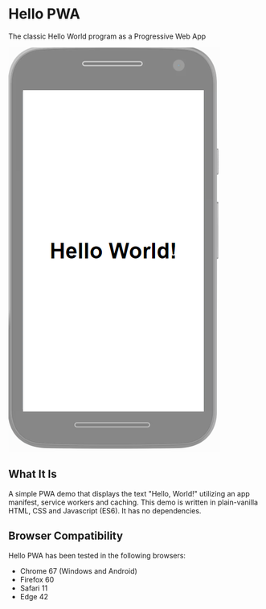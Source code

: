 # Hello PWA
The classic Hello World program as a Progressive Web App

![Hello World Screenshot](./screenshot.png "Hello World Screenshot")

## What It Is

A simple PWA demo that displays the text "Hello, World!" utilizing an app manifest, service workers and caching. This demo is written in plain-vanilla HTML, CSS and Javascript (ES6). It has no dependencies.

## Browser Compatibility

Hello PWA has been tested in the following browsers:

* Chrome 67 (Windows and Android)
* Firefox 60
* Safari 11
* Edge 42
